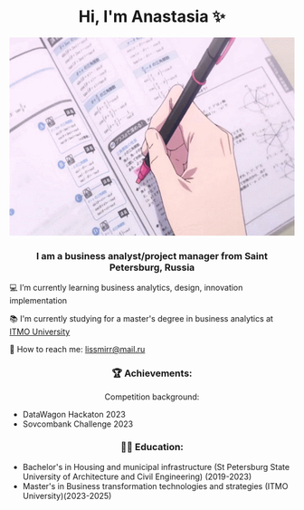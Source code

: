 <h1 align="center">Hi, I'm Anastasia ✨ </h1>
<p align="center">
  <img width="600" height="350" src="_.gif">
</p>

<h3 align="center"> I am a business analyst/project manager from Saint Petersburg, Russia</h3>

 💻 I’m currently learning business analytics, design, innovation implementation

 📚 I'm currently studying for a master's degree in business analytics at [ITMO University](https://itmo.ru/) 

 💫 How to reach me: lissmirr@mail.ru


<h3 align="center"> 🏆 Achievements:</h3>
<p align="center">
   Competition background:
  <ul>
    <li> DataWagon Hackaton 2023</li>
    <li> Sovcombank Challenge 2023</li>
  </ul>

<h3 align="center"> 👩‍🎓 Education:</h3>
<p align="left">
  <ul>
    <li>Bachelor's in Housing and municipal infrastructure (St Petersburg State University of Architecture and Civil Engineering) (2019-2023) </li>
    <li>Master's in Business transformation technologies and strategies (ITMO University)(2023-2025)</li>
  </ul>

